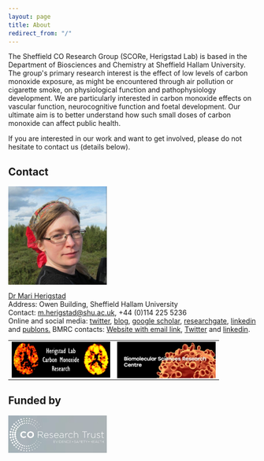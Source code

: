 ```yaml
---
layout: page
title: About
redirect_from: "/"
---
```

The Sheffield CO Research Group (SCORe, Herigstad Lab) is based in the Department of Biosciences and Chemistry at Sheffield Hallam University. The group's primary research interest is the effect of low levels of carbon monoxide exposure, as might be encountered through air pollution or cigarette smoke, on physiological function and pathophysiology development. We are particularly interested in carbon monoxide effects on vascular function, neurocognitive function and foetal development. Our ultimate aim is to better understand how such small doses of carbon monoxide can affect public health. 

If you are interested in our work and want to get involved, please do not hesitate to contact us (details below).  

## Contact
  
<img src="/assets/mariherigstadportrait.jpg" alt="Mari Herigstad" align="middle" style="width: 200px;"/> 

<a href="https://www.shu.ac.uk/about-us/our-people/staff-profiles/mari-herigstad">Dr Mari Herigstad</a><br>
Address: Owen Building, Sheffield Hallam University<br>
Contact: <m.herigstad@shu.ac.uk>, +44 (0)114 225 5236<br>
Online and social media: 
<a href="https://twitter.com/Dr_Mari">twitter</a>, <a href="https://mariherigstad.wordpress.com">blog</a>, 
<a href="http://scholar.google.co.uk/citations?user=JAD2n04AAAAJ&hl=en">google scholar</a>, <a href="https://www.researchgate.net/profile/Mari_Herigstad">researchgate</a>, <a href="https://www.linkedin.com/in/mari-herigstad-0a433813/">linkedin</a> and <a href="https://publons.com/author/1287147/mari-herigstad#profile">publons.</a>
BMRC contacts: <a href="https://www.shu.ac.uk/biomolecular-sciences-research-centre">Website with email link</a>, <a href="https://x.com/BMRCSheffHallam">Twitter</a> and <a href="https://www.linkedin.com/in/bmrc-biomedical-research-centre-a4344847/">linkedin</a>.


<table>
  <tr>
    <td><a href="https://mariherigstad.github.io/research/"><img src="/assets/lab_logo.jpg" alt="Herigstad Lab" align="middle" style="width: 200px;" /></a> </td>
    <td><a href="https://www.shu.ac.uk/research/specialisms/biomolecular-sciences-research-centre"><img src="/assets/BMRC_logo.jpg" alt="BMRC" align="middle" style="width: 200px;" /></a> </td>
  </tr>
</table>

## Funded by
<a href="http://www.coresearchtrust.org/"><img src="/assets/CORT_logo.jpg" alt="CO Research Trust" align="middle" style="width: 200px;" /></a>
 
